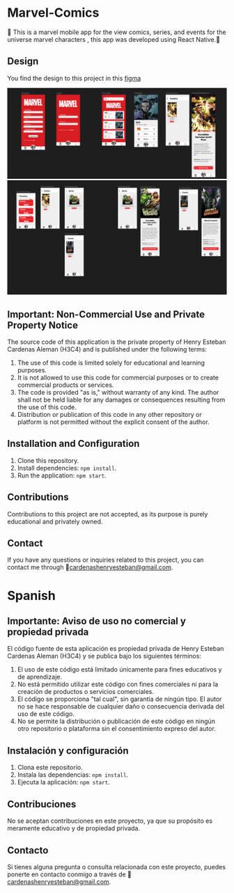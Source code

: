 # Marvel-Comics

📱 This is a marvel mobile app for the view comics, series, and events for the universe marvel characters , this app was developed using  React Native.📱

## Design
You find the design to this project in this [figma](https://www.figma.com/file/OVIf4ravAG70nZP4fDFqr4/Marvel?type=design&node-id=0%3A1&t=uQ1Sc1IsWybV56Bw-1)

<p align="center"> <img src="https://github.com/2HenryCardenas1/Marvel-Comics/blob/main/figma/figma1.png" /> <img src="https://github.com/2HenryCardenas1/Marvel-Comics/blob/main/figma/figma2.png" /> </p>



## Important: Non-Commercial Use and Private Property Notice

The source code of this application is the private property of Henry Esteban Cardenas Aleman (H3C4) and is published under the following terms:

1. The use of this code is limited solely for educational and learning purposes.
2. It is not allowed to use this code for commercial purposes or to create commercial products or services.
3. The code is provided "as is," without warranty of any kind. The author shall not be held liable for any damages or consequences resulting from the use of this code.
4. Distribution or publication of this code in any other repository or platform is not permitted without the explicit consent of the author.

## Installation and Configuration

1. Clone this repository.
2. Install dependencies: `npm install`.
3. Run the application: `npm start`.


## Contributions

Contributions to this project are not accepted, as its purpose is purely educational and privately owned.

## Contact

If you have any questions or inquiries related to this project, you can contact me through 📧cardenashenryesteban@gmail.com.



# Spanish

## Importante: Aviso de uso no comercial y propiedad privada

El código fuente de esta aplicación es propiedad privada de Henry Esteban Cardenas Aleman (H3C4) y se publica bajo los siguientes términos:

1. El uso de este código está limitado únicamente para fines educativos y de aprendizaje.
2. No está permitido utilizar este código con fines comerciales ni para la creación de productos o servicios comerciales.
3. El código se proporciona "tal cual", sin garantía de ningún tipo. El autor no se hace responsable de cualquier daño o consecuencia derivada del uso de este código.
4. No se permite la distribución o publicación de este código en ningún otro repositorio o plataforma sin el consentimiento expreso del autor.

## Instalación y configuración

1. Clona este repositorio.
2. Instala las dependencias: `npm install`.
3. Ejecuta la aplicación: `npm start`.

## Contribuciones

No se aceptan contribuciones en este proyecto, ya que su propósito es meramente educativo y de propiedad privada.

## Contacto

Si tienes alguna pregunta o consulta relacionada con este proyecto, puedes ponerte en contacto conmigo a través de 📧cardenashenryesteban@gmail.com.

